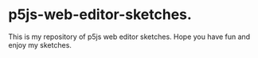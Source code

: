 # p5js-web-editor-sketches.
This is my repository of p5js web editor sketches.
Hope you have fun and enjoy my sketches.
